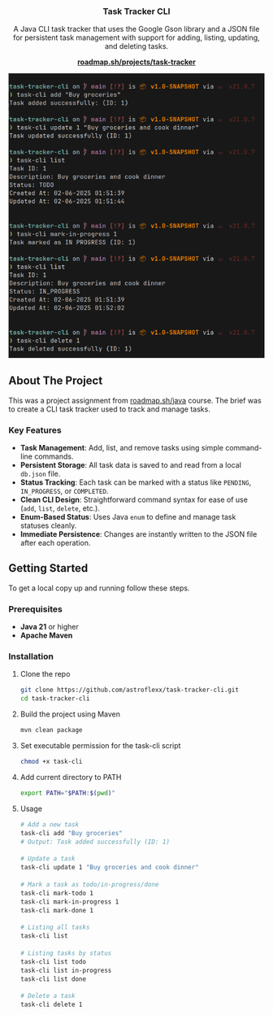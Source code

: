 <a name="readme-top"></a>

<h3 align="center">Task Tracker CLI</h3>
  <p align="center">
  A Java CLI task tracker that uses the Google Gson library and a JSON file for persistent task management with support for adding, listing, updating, and deleting tasks.
  </p>
</div>

<!-- ABOUT THE PROJECT -->

<!-- ![Folder Page Screenshot][folder-screenshot] -->
<p align="center">
   <p align="center">
      <b><a href="https://roadmap.sh/projects/task-tracker" >roadmap.sh/projects/task-tracker</a></b>
   </p>
   <p align="center">
      <img src="usage.png" alt="Usage Screenshot" />
   </p>
</p>

## About The Project

This was a project assignment from [roadmap.sh/java](https://roadmap.sh/java) course. The brief was to create a CLI task tracker used to track and manage tasks.

### Key Features
* **Task Management**: Add, list, and remove tasks using simple command-line commands.
* **Persistent Storage**: All task data is saved to and read from a local `db.json` file.
* **Status Tracking**: Each task can be marked with a status like `PENDING`, `IN_PROGRESS`, or `COMPLETED`.
* **Clean CLI Design**: Straightforward command syntax for ease of use (`add`, `list`, `delete`, etc.).
* **Enum-Based Status**: Uses Java `enum` to define and manage task statuses cleanly.
* **Immediate Persistence**: Changes are instantly written to the JSON file after each operation.

<!-- GETTING STARTED -->

## Getting Started

To get a local copy up and running follow these steps.

### Prerequisites

- **Java 21** or higher
- **Apache Maven**

### Installation

1. Clone the repo
   ```sh
   git clone https://github.com/astroflexx/task-tracker-cli.git
   cd task-tracker-cli
   ```
2. Build the project using Maven 
   ```sh
   mvn clean package
   ```
3. Set executable permission for the task-cli script 
   ```bash
   chmod +x task-cli
   ```
4. Add current directory to PATH
   ```bash
   export PATH="$PATH:$(pwd)"
   ```
5. Usage
    ```sh
    # Add a new task
    task-cli add "Buy groceries"
    # Output: Task added successfully (ID: 1)

    # Update a task
    task-cli update 1 "Buy groceries and cook dinner"

    # Mark a task as todo/in-progress/done
    task-cli mark-todo 1
    task-cli mark-in-progress 1
    task-cli mark-done 1

    # Listing all tasks
    task-cli list

    # Listing tasks by status
    task-cli list todo
    task-cli list in-progress 
    task-cli list done

    # Delete a task
    task-cli delete 1
    ```

<!-- [folder-screenshot]: usage.png  -->
